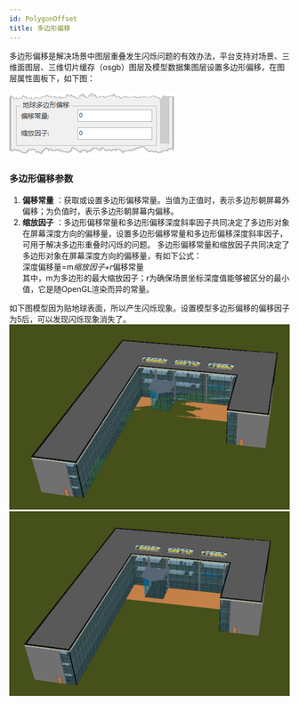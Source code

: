 ```yaml
---
id: PolygonOffset
title: 多边形偏移
---
```

多边形偏移是解决场景中图层重叠发生闪烁问题的有效办法，平台支持对场景、三维面图层、三维切片缓存（osgb）图层及模型数据集图层设置多边形偏移，在图层属性面板下，如下图：

![图：设置多边形偏移](img/PolygonOffset.png)  
  
  
### 多边形偏移参数

1. **偏移常量** ：获取或设置多边形偏移常量。当值为正值时，表示多边形朝屏幕外偏移；为负值时，表示多边形朝屏幕内偏移。
2. **缩放因子** ：多边形偏移常量和多边形偏移深度斜率因子共同决定了多边形对象在屏幕深度方向的偏移量，设置多边形偏移常量和多边形偏移深度斜率因子，可用于解决多边形重叠时闪烁的问题。
多边形偏移常量和缩放因子共同决定了多边形对象在屏幕深度方向的偏移量，有如下公式：  
深度偏移量=m*缩放因子+r*偏移常量  
其中，m为多边形的最大缩放因子；r为确保场景坐标深度值能够被区分的最小值，它是随OpenGL渲染而异的常量。

如下图模型因为贴地球表面，所以产生闪烁现象。设置模型多边形偏移的偏移因子为5后，可以发现闪烁现象消失了。   
![图：设置多边形偏移效果前](img/PolygonOffset_before.png)  ![图：设置多边形偏移效果后](img/PolygonOffset_after.png)  
